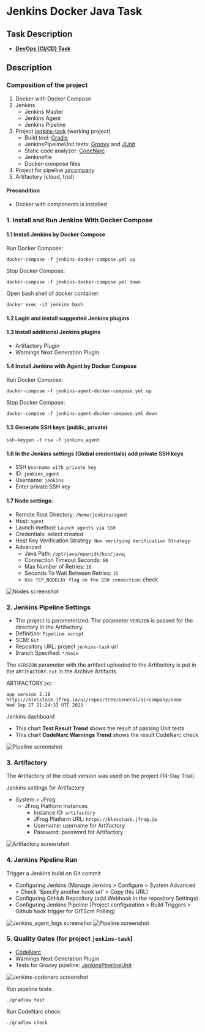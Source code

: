 # Jenkins Docker Java Task

## Task Description
- **[DevOps (CI/CD) Task](readme-assets/devops-task.md)**

## Description
### Composition of the project
1. Docker with Docker Compose
2. Jenkins
   - Jenkins Master
   - Jenkins Agent
   - Jenkins Pipeline
3. Project [jenkins-task](https://github.com/dzmitrydan/jenkins-task) (working project)
   - Build tool: [Gradle](https://gradle.org)
   - JenkinsPipelineUnit tests: [Groovy](https://groovy-lang.org) and [JUnit](https://junit.org/junit4)
   - Static code analyzer: [CodeNarc](https://codenarc.org)
   - Jenkinsfile
   - Docker-compose files
4. Project for pipeline [aircompany](https://github.com/dzmitrydan/aircompany)
5. Artifactory (cloud, trial)

#### Precondition
- Docker with components is installed

### 1. Install and Run Jenkins With Docker Compose
#### 1.1 Install Jenkins by Docker Compose
Run Docker Compose:
```
docker-compose -f jenkins-docker-compose.yml up
```
Stop Docker Compose:
```
docker-compose -f jenkins-docker-compose.yml down
```
Open bash shell of docker container:
```
docker exec -it jenkins bash
```
#### 1.2 Login and install suggested Jenkins plugins
#### 1.3 Install additional Jenkins plugins
- Artifactory Plugin
- Warnings Next Generation Plugin

#### 1.4 Install Jenkins with Agent by Docker Compose
Run Docker Compose:
```
docker-compose -f jenkins-agent-docker-compose.yml up
```
Stop Docker Compose:
```
docker-compose -f jenkins-agent-docker-compose.yml down
```

#### 1.5 Generate SSH keys (public, private)
```
ssh-keygen -t rsa -f jenkins_agent
```

#### 1.6 In the Jenkins settings (Global credentials) add private SSH keys
- SSH `Username with private key`
- ID: `jenkins_agent`
- Username: `jenkins`
- Enter private SSH key

#### 1.7 Node settings:
- Remote Root Directory: `/home/jenkins/agent`
- Host: `agent`
- Launch method: `Launch agents via SSH`
- Credentials: select created
- Host Key Verification Strategy: `Non verifying Verification Strategy`
- Advanced
  - Java Path: `/opt/java/openjdk/bin/java`; 
  - Connection Timeout Seconds: `60`
  - Max Number of Retries: `10`
  - Seconds To Wait Between Retries: `15`
  - `Use TCP_NODELAY flag on the SSH connection`: check
  
![Nodes screenshot](readme-assets/jenkins-nodes.png)

### 2. Jenkins Pipeline Settings
- The project is parameterized. The parameter `VERSION` is passed for the directory in the Artifactory.
- Definition: `Pipeline script`
- SCM: `Git`
- Repository URL: project `jenkins-task` url
- Branch Specified: `*/main`

The `VERSION` parameter with the artifact uploaded to the Artifactory is put in the `ARTIFACTORY.txt` in the Archive Artifacts.

ARTIFACTORY.txt:
```
app version 2.19
https://blesstask.jfrog.io/ui/repos/tree/General/aircompany/none
Wed Sep 27 21:24:33 UTC 2023
```

Jenkins dashboard
- This chart **Test Result Trend** shows the result of passing Unit tests
- This chart **CodeNarc Warnings Trend** shows the result CodeNarc check

![Pipeline screenshot](readme-assets/jenkins-pipeline-01.png)

### 3. Artifactory
The Artifactory of the cloud version was used on the project (14-Day Trial).

Jenkins settings for Artifactory
- System > JFrog
  - JFrog Platform Instances
    - Instance ID: `artifactory`
    - JFrog Platform URL: `https://blesstask.jfrog.io`
    - Username: username for Artifactory
    - Password: password for Artifactory

![Artifactory screenshot](readme-assets/artifactory.png)

### 4. Jenkins Pipeline Run
Trigger a Jenkins build on Git commit
- Configuring Jenkins (Manage Jenkins > Configure > System Advanced > Check 'Specify another hook url' > Copy this URL)
- Configuring GitHub Repository (add Webhook in the repository Settings)
- Configuring Jenkins Pipeline (Project configuration > Build Triggers > Github hook trigger for GITScm Polling)

![Jenkins_agent_logs screenshot](readme-assets/jenkins-agent-logs.png)
![Pipeline screenshot](readme-assets/jenkins-pipeline-02.png)

### 5. Quality Gates (for project `jenkins-task`)
- [CodeNarc](https://codenarc.org)
- Warnings Next Generation Plugin
- Tests for Groovy pipeline: [JenkinsPipelineUnit](https://github.com/jenkinsci/JenkinsPipelineUnit)

![Jenkins-codenarc screenshot](readme-assets/jenkins-codenarc.png)

Run pipeline tests:
```
./gradlew test
```
Run CodeNarc check:
```
./gradlew check
```
